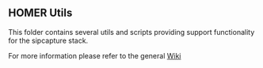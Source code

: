 ## HOMER Utils

This folder contains several utils and scripts providing support functionality for the sipcapture stack.

For more information please refer to the general [Wiki](https://github.com/sipcapture/homer/wiki)
